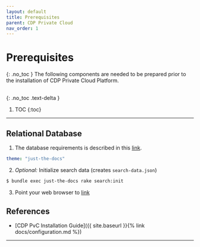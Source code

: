 ```yaml
---
layout: default
title: Prerequisites
parent: CDP Private Cloud
nav_order: 1
---
```


# Prerequisites
{: .no_toc }
The following components are needed to be prepared prior to the installation of CDP Private Cloud Platform.
##
{: .no_toc .text-delta }

1. TOC
{:toc}

---

## Relational Database

1. The database requirements is described in this [link](https://docs.cloudera.com/cdp-private-cloud-base/7.1.7/installation/topics/cdpdc-database-requirements.html).
  ```yaml
  theme: "just-the-docs"
  ```

2. _Optional:_ Initialize search data (creates `search-data.json`)
  ```bash
  $ bundle exec just-the-docs rake search:init
  ```


3. Point your web browser to [link](https://docs.cloudera.com/cdp-private-cloud-base/7.1.7/installation/topics/cdpdc-database-requirements.html)



## References

- [CDP PvC Installation Guide]({{ site.baseurl }}{% link docs/configuration.md %})

---

